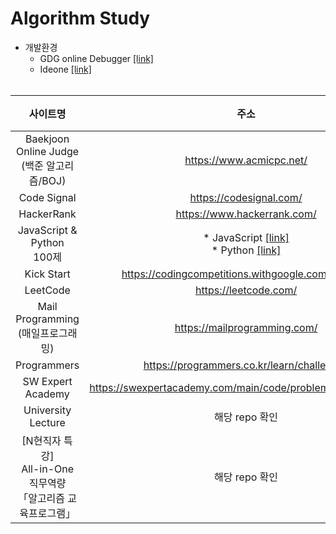# Algorithm Study
* 개발환경
   * GDG online Debugger [[link]](http://www.onlinegdb.com/)
   * Ideone [[link]](https://ideone.com/)
<br><br>

|사이트명|주소|repo 바로가기|
|:--:|:--:|:--:|
|Baekjoon Online Judge<br>(백준 알고리즘/BOJ)|https://www.acmicpc.net/|[:octocat:](https://github.com/kimkyeongnam/Algorithm/tree/master/Baekjoon(BOJ))|
|Code Signal|https://codesignal.com/|[:octocat:](https://github.com/kimkyeongnam/Algorithm/tree/master/Code%20Signal)|
|HackerRank|https://www.hackerrank.com/|[:octocat:](https://github.com/kimkyeongnam/Algorithm/tree/master/HackerRank)|
|JavaScript & Python<br>100제| * JavaScript [[link]](https://www.notion.so/JS-100-94d97d294dd14c9b911a02c840fa9f2d)<br>* Python [[link]](https://www.notion.so/Python-100-6ee1860ce29a41bc8eb6b9cfa7d7f06c)|[:octocat:](https://github.com/kimkyeongnam/Algorithm/tree/master/JavaScript%20%26%20Python%20100%EC%A0%9C)|
|Kick Start|https://codingcompetitions.withgoogle.com/kickstart|[:octocat:](https://github.com/kimkyeongnam/Algorithm/tree/master/Kick%20Start)|
|LeetCode|https://leetcode.com/|[:octocat:](https://github.com/kimkyeongnam/Algorithm/tree/master/LeetCode)|
|Mail Programming<br>(매일프로그래밍)|https://mailprogramming.com/|[:octocat:](https://github.com/kimkyeongnam/Algorithm/tree/master/Mail%20Programming)|
|Programmers|https://programmers.co.kr/learn/challenges|[:octocat:](https://github.com/kimkyeongnam/Algorithm/tree/master/Programmers)|
|SW Expert Academy|https://swexpertacademy.com/main/code/problem/problemList.do|[:octocat:](https://github.com/kimkyeongnam/Algorithm/tree/master/SW%20Expert%20Academy)|
|University Lecture|해당 repo 확인|[:octocat:](https://github.com/kimkyeongnam/Algorithm/tree/master/University%20Lecture)|
|[N현직자 특강]<br>All-in-One<br>직무역량<br>「알고리즘 교육프로그램」|해당 repo 확인|[:octocat:](https://github.com/kimkyeongnam/Algorithm/tree/master/%5BN%ED%98%84%EC%A7%81%EC%9E%90%20%ED%8A%B9%EA%B0%95%5D%20All-in-One%20%EC%A7%81%EB%AC%B4%EC%97%AD%EB%9F%89%20%E3%80%8C%EC%95%8C%EA%B3%A0%EB%A6%AC%EC%A6%98%20%EA%B5%90%EC%9C%A1%ED%94%84%EB%A1%9C%EA%B7%B8%EB%9E%A8%E3%80%8D)|


